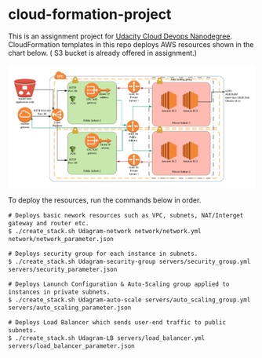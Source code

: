 # cloud-formation-project

This is an assignment project for [Udacity Cloud Devops Nanodegree](https://www.udacity.com/course/cloud-dev-ops-nanodegree--nd9991).
CloudFormation templates in this repo deploys AWS resources shown in the chart below.
( S3 bucket is already offered in assignment.)
<br><br>
![](./udagram_architecture.png)


To deploy the resources, run the commands below in order.
```
# Deploys basic nework resources such as VPC, subnets, NAT/Interget gateway and router etc.
$ ./create_stack.sh Udagram-network network/network.yml network/network_parameter.json
```

```
# Deploys security group for each instance in subnets.
$ ./create_stack.sh Udagram-security-group servers/security_group.yml servers/security_parameter.json
```

```
# Deploys Lanunch Configuration & Auto-Scaling group applied to instances in private subnets.
$ ./create_stack.sh Udagram-auto-scale servers/auto_scaling_group.yml servers/auto_scaling_parameter.json
```

```
# Deploys Load Balancer which sends user-end traffic to public subnets.
$ ./create_stack.sh Udagram-LB servers/load_balancer.yml servers/load_balancer_parameter.json
```
